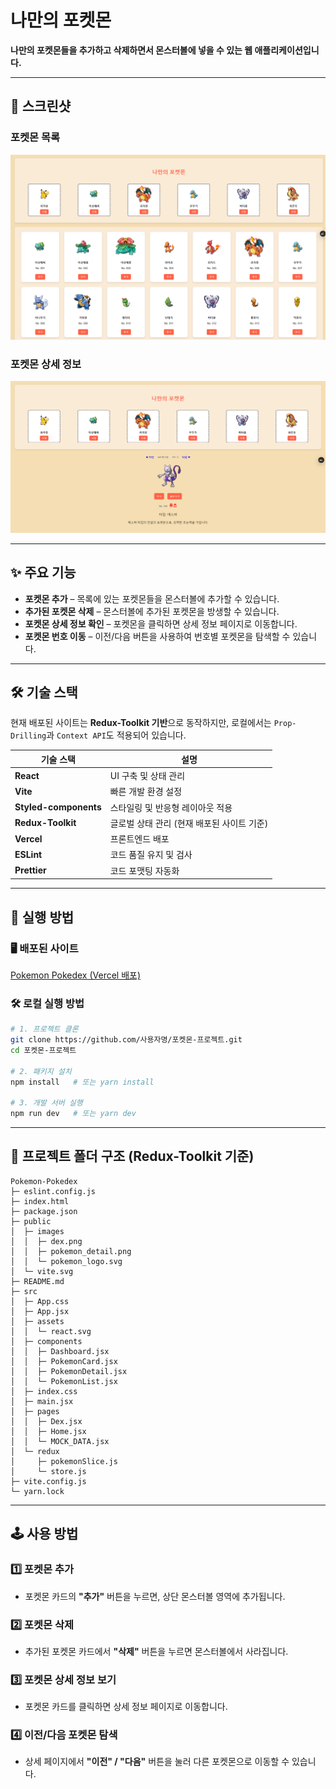 # **나만의 포켓몬**

**나만의 포켓몬들을 추가하고 삭제하면서 몬스터볼에 넣을 수 있는 웹 애플리케이션입니다.**

---

## 📸 **스크린샷**

### 포켓몬 목록

![포켓몬 목록](public/images/dex.png)

### 포켓몬 상세 정보

![포켓몬 상세](public/images/pokemon_detail.png)

---

## ✨ **주요 기능**

- **포켓몬 추가** – 목록에 있는 포켓몬들을 몬스터볼에 추가할 수 있습니다.
- **추가된 포켓몬 삭제** – 몬스터볼에 추가된 포켓몬을 방생할 수 있습니다.
- **포켓몬 상세 정보 확인** – 포켓몬을 클릭하면 상세 정보 페이지로 이동합니다.
- **포켓몬 번호 이동** – 이전/다음 버튼을 사용하여 번호별 포켓몬을 탐색할 수 있습니다.

---

## 🛠 **기술 스택**

현재 배포된 사이트는 **Redux-Toolkit 기반**으로 동작하지만, 로컬에서는 `Prop-Drilling`과 `Context API`도 적용되어 있습니다.

| 기술 스택             | 설명                                       |
| --------------------- | ------------------------------------------ |
| **React**             | UI 구축 및 상태 관리                       |
| **Vite**              | 빠른 개발 환경 설정                        |
| **Styled-components** | 스타일링 및 반응형 레이아웃 적용           |
| **Redux-Toolkit**     | 글로벌 상태 관리 (현재 배포된 사이트 기준) |
| **Vercel**            | 프론트엔드 배포                            |
| **ESLint**            | 코드 품질 유지 및 검사                     |
| **Prettier**          | 코드 포맷팅 자동화                         |

---

## 🚀 **실행 방법**

### 🖥️ **배포된 사이트**

[Pokemon Pokedex (Vercel 배포)](https://pokemon-pokedex-git-redux-toolkits-sharetws-projects.vercel.app/)

### 🛠 **로컬 실행 방법**

```bash
# 1. 프로젝트 클론
git clone https://github.com/사용자명/포켓몬-프로젝트.git
cd 포켓몬-프로젝트

# 2. 패키지 설치
npm install   # 또는 yarn install

# 3. 개발 서버 실행
npm run dev   # 또는 yarn dev
```

---

## 📂 **프로젝트 폴더 구조 (Redux-Toolkit 기준)**

```plaintext
Pokemon-Pokedex
├─ eslint.config.js
├─ index.html
├─ package.json
├─ public
│  ├─ images
│  │  ├─ dex.png
│  │  ├─ pokemon_detail.png
│  │  └─ pokemon_logo.svg
│  └─ vite.svg
├─ README.md
├─ src
│  ├─ App.css
│  ├─ App.jsx
│  ├─ assets
│  │  └─ react.svg
│  ├─ components
│  │  ├─ Dashboard.jsx
│  │  ├─ PokemonCard.jsx
│  │  ├─ PokemonDetail.jsx
│  │  └─ PokemonList.jsx
│  ├─ index.css
│  ├─ main.jsx
│  ├─ pages
│  │  ├─ Dex.jsx
│  │  ├─ Home.jsx
│  │  └─ MOCK_DATA.jsx
│  └─ redux
│     ├─ pokemonSlice.js
│     └─ store.js
├─ vite.config.js
└─ yarn.lock
```

---

## 🕹️ **사용 방법**

### 1️⃣ 포켓몬 추가

- 포켓몬 카드의 **"추가"** 버튼을 누르면, 상단 몬스터볼 영역에 추가됩니다.

### 2️⃣ 포켓몬 삭제

- 추가된 포켓몬 카드에서 **"삭제"** 버튼을 누르면 몬스터볼에서 사라집니다.

### 3️⃣ 포켓몬 상세 정보 보기

- 포켓몬 카드를 클릭하면 상세 정보 페이지로 이동합니다.

### 4️⃣ 이전/다음 포켓몬 탐색

- 상세 페이지에서 **"이전" / "다음"** 버튼을 눌러 다른 포켓몬으로 이동할 수 있습니다.
